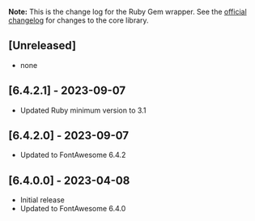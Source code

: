 **Note:** This is the change log for the Ruby Gem wrapper. See
the [official changelog](https://fontawesome.com/docs/changelog/)
for changes to the core library.

## [Unreleased]

* none

## [6.4.2.1] - 2023-09-07

* Updated Ruby minimum version to 3.1

## [6.4.2.0] - 2023-09-07

* Updated to FontAwesome 6.4.2

## [6.4.0.0] - 2023-04-08

* Initial release
* Updated to FontAwesome 6.4.0
